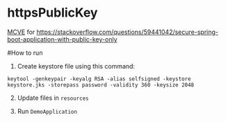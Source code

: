 # httpsPublicKey
[MCVE](https://stackoverflow.com/help/minimal-reproducible-example) for https://stackoverflow.com/questions/59441042/secure-spring-boot-application-with-public-key-only

#How to run
1. Create keystore file using this command:

`keytool -genkeypair -keyalg RSA -alias selfsigned -keystore keystore.jks -storepass password -validity 360 -keysize 2048`

2. Update files in `resources`

3. Run `DemoApplication`
 